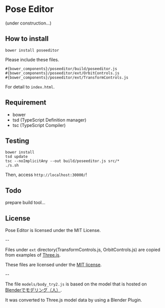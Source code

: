 # Pose Editor

(under construction...)

## How to install
```
bower install poseeditor
```

Please include these files.
```
#{bower_components}/poseeditor/build/poseeditor.js
#{bower_components}/poseeditor/ext/OrbitControls.js
#{bower_components}/poseeditor/ext/TransformControls.js
```
For detail to `index.html`.


## Requirement
+ bower
+ tsd (TypeScript Definition manager)
+ tsc (TypeScript Compiler)


## Testing

```
bower install
tsd update
tsc --noImplicitAny --out build/poseeditor.js src/*
./s.sh
```
Then, access `http://localhost:30000/`!


## Todo
prepare build tool...


## License
Pose Editor is licensed under the MIT License.

--

Files under `ext` directory(TransformControls.js, OrbitControls.js) are copied from examples of [Three.js](https://github.com/mrdoob/three.js).

These files are licensed under the [MIT license](https://raw.githubusercontent.com/mrdoob/three.js/master/LICENSE).

--

The file `models/body_try2.js` is based on the model that is hosted on [Blenderでモデリング（人）](http://cg.xyamu.net/Blender/entry189.html).

It was converted to Three.js model data by using a Blender Plugin.
